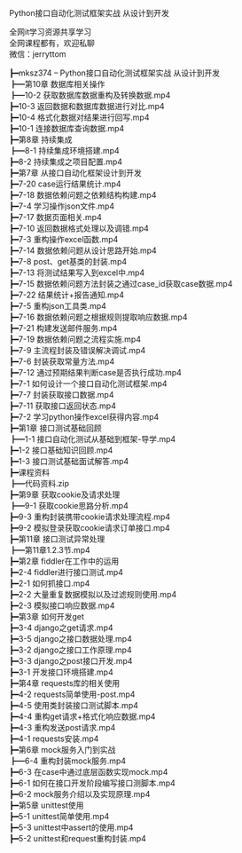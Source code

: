 Python接口自动化测试框架实战 从设计到开发

全网it学习资源共享学习<br>全网课程都有，欢迎私聊<br>微信：jerryttom<br>

┣━mksz374 – Python接口自动化测试框架实战 从设计到开发<br> ┣━第10章 数据库相关操作<br> ┣━10-2 获取数据库数据重构及转换数据.mp4<br> ┣━10-3 返回数据和数据库数据进行对比.mp4<br> ┣━10-4 格式化数据对结果进行回写.mp4<br> ┣━10-1 连接数据库查询数据.mp4<br> ┣━第8章 持续集成<br> ┣━8-1 持续集成环境搭建.mp4<br> ┣━8-2 持续集成之项目配置.mp4<br> ┣━第7章 从接口自动化框架设计到开发<br> ┣━7-20 case运行结果统计.mp4<br> ┣━7-18 数据依赖问题之依赖结构构建.mp4<br> ┣━7-4 学习操作json文件.mp4<br> ┣━7-17 数据页面相关.mp4<br> ┣━7-10 返回数据格式处理以及调错.mp4<br> ┣━7-3 重构操作excel函数.mp4<br> ┣━7-14 数据依赖问题从设计思路开始.mp4<br> ┣━7-8 post、get基类的封装.mp4<br> ┣━7-13 将测试结果写入到excel中.mp4<br> ┣━7-15 数据依赖问题方法封装之通过case_id获取case数据.mp4<br> ┣━7-22 结果统计+报告通知.mp4<br> ┣━7-5 重构json工具类.mp4<br> ┣━7-16 数据依赖问题之根据规则提取响应数据.mp4<br> ┣━7-21 构建发送邮件服务.mp4<br> ┣━7-19 数据依赖问题之流程实施.mp4<br> ┣━7-9 主流程封装及错误解决调试.mp4<br> ┣━7-6 封装获取常量方法.mp4<br> ┣━7-12 通过预期结果判断case是否执行成功.mp4<br> ┣━7-1 如何设计一个接口自动化测试框架.mp4<br> ┣━7-7 封装获取接口数据.mp4<br> ┣━7-11 获取接口返回状态.mp4<br> ┣━7-2 学习python操作excel获得内容.mp4<br> ┣━第1章 接口测试基础回顾<br> ┣━1-1 接口自动化测试从基础到框架-导学.mp4<br> ┣━1-2 接口基础知识回顾.mp4<br> ┣━1-3 接口测试基础面试解答.mp4<br> ┣━课程资料<br> ┣━代码资料.zip<br> ┣━第9章 获取cookie及请求处理<br> ┣━9-1 获取cookie思路分析.mp4<br> ┣━9-3 重构封装携带cookie请求处理流程.mp4<br> ┣━9-2 模拟登录获取cookie请求订单接口.mp4<br> ┣━第11章 接口测试异常处理<br> ┣━第11章1.2.3节.mp4<br> ┣━第2章 fiddler在工作中的运用<br> ┣━2-4 fiddler进行接口测试.mp4<br> ┣━2-1 如何抓接口.mp4<br> ┣━2-2 大量重复数据模拟以及过滤规则使用.mp4<br> ┣━2-3 模拟接口响应数据.mp4<br> ┣━第3章 如何开发get<br> ┣━3-4 django之get请求.mp4<br> ┣━3-5 django之接口数据处理.mp4<br> ┣━3-2 django之接口工作原理.mp4<br> ┣━3-3 django之post接口开发.mp4<br> ┣━3-1 开发接口环境搭建.mp4<br> ┣━第4章 requests库的相关使用<br> ┣━4-2 requests简单使用-post.mp4<br> ┣━4-5 使用类封装接口测试脚本.mp4<br> ┣━4-4 重构get请求+格式化响应数据.mp4<br> ┣━4-3 重构发送post请求.mp4<br> ┣━4-1 requests安装.mp4<br> ┣━第6章 mock服务入门到实战<br> ┣━6-4 重构封装mock服务.mp4<br> ┣━6-3 在case中通过底层函数实现mock.mp4<br> ┣━6-1 如何在接口开发阶段编写接口测脚本.mp4<br> ┣━6-2 mock服务介绍以及实现原理.mp4<br> ┣━第5章 unittest使用<br> ┣━5-1 unittest简单使用.mp4<br> ┣━5-3 unittest中assert的使用.mp4<br> ┣━5-2 unittest和request重构封装.mp4